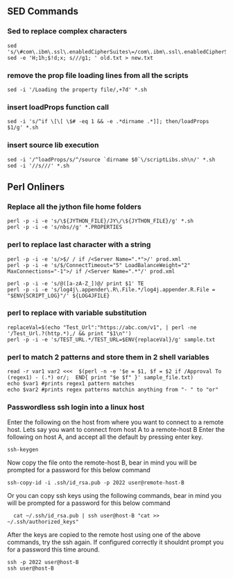 
## SED Commands
### Sed to replace complex characters 
```
sed 's/\#com\.ibm\.ssl\.enabledCipherSuites\=/com\.ibm\.ssl\.enabledCipherSuites\=SSL_ECDHE_RSA_WITH_AES_128_GCM_SHA256/1'
sed -e 'H;1h;$!d;x; s///g1; ' old.txt > new.txt
```
### remove the prop file loading lines from all the scripts
```
sed -i '/Loading the property file/,+7d' *.sh
```
### insert loadProps function call
```
sed -i 's/^if \[\[ \$# -eq 1 && -e .*dirname .*]]; then/loadProps $1/g' *.sh
```
### insert source lib execution
```
sed -i '/^loadProps/s/^/source `dirname $0`\/scriptLibs.sh\n/' *.sh
sed -i '//s///' *.sh
```
## Perl Onliners 

### Replace all the jython file home folders
```
perl -p -i -e 's/\${JYTHON_FILE}/JY\/\${JYTHON_FILE}/g' *.sh
perl -p -i -e 's/nbs//g' *.PROPERTIES
```
### perl to replace last character with a string
```
perl -p -i -e 's/>$/ / if /<Server Name=".*">/' prod.xml
perl -p -i -e 's/$/ConnectTimeout="5" LoadBalanceWeight="2" MaxConnections="-1">/ if /<Server Name=".*"/' prod.xml

perl -p -i -e 's/@([a-zA-Z_])@/ print $1' TE
perl -p -i -e 's/log4j\.appender\.R\.File.*/log4j.appender.R.File = "$ENV{SCRIPT_LOG}"/' ${LOG4JFILE}
```
### perl to replace with variable substitution
```
replaceVal=$(echo "Test_Url":"https://abc.com/v1", | perl -ne '/Test_Url.?(http.*),/ && print "$1\n"')
perl -p -i -e 's/TEST_URL.*/TEST_URL=$ENV{replaceVal}/g' sample.txt
```
### perl to match 2 patterns and store them in 2 shell variables
```
read -r var1 var2 <<<  $(perl -n -e '$e = $1, $f = $2 if /Approval To (regex1) - (.*) or/;  END{ print "$e $f" }' sample_file.txt)
echo $var1 #prints regex1 pattern matches
echo $var2 #prints regex patterns matchin anything from "- " to "or"
```

### Passwordless ssh login into a linux host
Enter the following on the host from where you want to connect to a remote host.
Lets say you want to connect from host A to a remote-host B
Enter the following on host A, and accept all the default by pressing enter key.
```
ssh-keygen
```
Now copy the file onto the remote-host B, bear in mind you will be prompted for a password for this below command
```
ssh-copy-id -i .ssh/id_rsa.pub -p 2022 user@remote-host-B
```

Or you can copy ssh keys using the following commands, bear in mind you will be prompted for a password for this below command
```
  cat ~/.ssh/id_rsa.pub | ssh user@host-B "cat >> ~/.ssh/authorized_keys"
```
After the keys are copied to the remote host using one of the above commands, try the ssh again.
If configured correctly it shouldnt prompt you for a password this time around.
```
ssh -p 2022 user@host-B
ssh user@host-B
```
